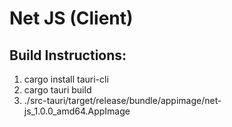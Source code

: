 # Net JS (Client)

## Build Instructions:
  1. cargo install tauri-cli
  2. cargo tauri build
  3. ./src-tauri/target/release/bundle/appimage/net-js_1.0.0_amd64.AppImage
